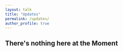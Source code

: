 ```yaml
---
layout: talk
title: "Updates"
permalink: /updates/
author_profile: true
---
```


<h2>There's nothing here at the Moment</h2>
